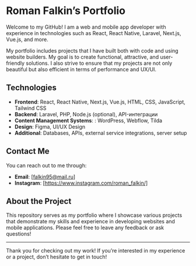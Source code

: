 # Roman Falkin’s Portfolio 

Welcome to my GitHub! I am a web and mobile app developer with experience in technologies such as React, React Native, Laravel, Next.js, Vue.js, and more.

My portfolio includes projects that I have built both with code and using website builders. My goal is to create functional, attractive, and user-friendly solutions. I also strive to ensure that my projects are not only beautiful but also efficient in terms of performance and UX/UI.

## Technologies

- **Frontend**: React, React Native, Next.js, Vue.js, HTML, CSS, JavaScript, Tailwind CSS
- **Backend**: Laravel, PHP, Node.js (optional), API-интеграции
- **Content Management Systems**: : WordPress, Webflow, Tilda
- **Design**: Figma, UI/UX Design
- **Additional**: Databases, APIs, external service integrations, server setup


## Contact Me

You can reach out to me through:

- **Email**: [falkin95@mail.ru]
- **Instagram**: [https://www.instagram.com/roman_falkin/]

## About the Project

This repository serves as my portfolio where I showcase various projects that demonstrate my skills and experience in developing websites and mobile applications. Please feel free to leave any feedback or ask questions!

---

Thank you for checking out my work! If you’re interested in my experience or a project, don’t hesitate to get in touch!
